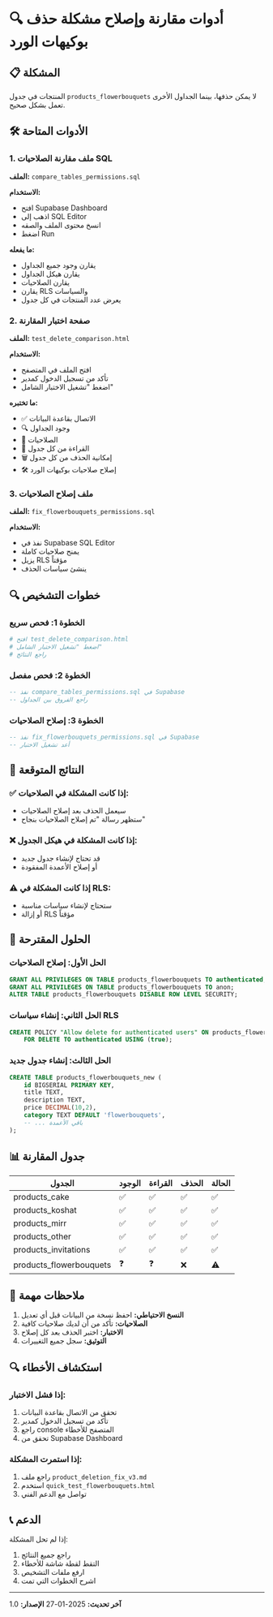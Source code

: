 # 🔍 أدوات مقارنة وإصلاح مشكلة حذف بوكيهات الورد

## 📋 المشكلة
المنتجات في جدول `products_flowerbouquets` لا يمكن حذفها، بينما الجداول الأخرى تعمل بشكل صحيح.

## 🛠️ الأدوات المتاحة

### 1. ملف مقارنة الصلاحيات SQL
**الملف:** `compare_tables_permissions.sql`

**الاستخدام:** 
- افتح Supabase Dashboard
- اذهب إلى SQL Editor
- انسخ محتوى الملف والصقه
- اضغط Run

**ما يفعله:**
- يقارن وجود جميع الجداول
- يقارن هيكل الجداول
- يقارن الصلاحيات
- يقارن RLS والسياسات
- يعرض عدد المنتجات في كل جدول

### 2. صفحة اختبار المقارنة
**الملف:** `test_delete_comparison.html`

**الاستخدام:**
- افتح الملف في المتصفح
- تأكد من تسجيل الدخول كمدير
- اضغط "تشغيل الاختبار الشامل"

**ما تختبره:**
- ✅ الاتصال بقاعدة البيانات
- 🔍 وجود الجداول
- 🔐 الصلاحيات
- 📖 القراءة من كل جدول
- 🗑️ إمكانية الحذف من كل جدول
- 🛠️ إصلاح صلاحيات بوكيهات الورد

### 3. ملف إصلاح الصلاحيات
**الملف:** `fix_flowerbouquets_permissions.sql`

**الاستخدام:**
- نفذ في Supabase SQL Editor
- يمنح صلاحيات كاملة
- يزيل RLS مؤقتاً
- ينشئ سياسات الحذف

## 🔍 خطوات التشخيص

### الخطوة 1: فحص سريع
```bash
# افتح test_delete_comparison.html
# اضغط "تشغيل الاختبار الشامل"
# راجع النتائج
```

### الخطوة 2: فحص مفصل
```sql
-- نفذ compare_tables_permissions.sql في Supabase
-- راجع الفروق بين الجداول
```

### الخطوة 3: إصلاح الصلاحيات
```sql
-- نفذ fix_flowerbouquets_permissions.sql في Supabase
-- أعد تشغيل الاختبار
```

## 🎯 النتائج المتوقعة

### ✅ إذا كانت المشكلة في الصلاحيات:
- سيعمل الحذف بعد إصلاح الصلاحيات
- ستظهر رسالة "تم إصلاح الصلاحيات بنجاح"

### ❌ إذا كانت المشكلة في هيكل الجدول:
- قد تحتاج لإنشاء جدول جديد
- أو إصلاح الأعمدة المفقودة

### ⚠️ إذا كانت المشكلة في RLS:
- ستحتاج لإنشاء سياسات مناسبة
- أو إزالة RLS مؤقتاً

## 🔧 الحلول المقترحة

### الحل الأول: إصلاح الصلاحيات
```sql
GRANT ALL PRIVILEGES ON TABLE products_flowerbouquets TO authenticated;
GRANT ALL PRIVILEGES ON TABLE products_flowerbouquets TO anon;
ALTER TABLE products_flowerbouquets DISABLE ROW LEVEL SECURITY;
```

### الحل الثاني: إنشاء سياسات RLS
```sql
CREATE POLICY "Allow delete for authenticated users" ON products_flowerbouquets
    FOR DELETE TO authenticated USING (true);
```

### الحل الثالث: إنشاء جدول جديد
```sql
CREATE TABLE products_flowerbouquets_new (
    id BIGSERIAL PRIMARY KEY,
    title TEXT,
    description TEXT,
    price DECIMAL(10,2),
    category TEXT DEFAULT 'flowerbouquets',
    -- ... باقي الأعمدة
);
```

## 📊 جدول المقارنة

| الجدول | الوجود | القراءة | الحذف | الحالة |
|--------|---------|---------|--------|---------|
| products_cake | ✅ | ✅ | ✅ | ✅ |
| products_koshat | ✅ | ✅ | ✅ | ✅ |
| products_mirr | ✅ | ✅ | ✅ | ✅ |
| products_other | ✅ | ✅ | ✅ | ✅ |
| products_invitations | ✅ | ✅ | ✅ | ✅ |
| products_flowerbouquets | ❓ | ❓ | ❌ | ⚠️ |

## 🚨 ملاحظات مهمة

1. **النسخ الاحتياطي:** احفظ نسخة من البيانات قبل أي تعديل
2. **الصلاحيات:** تأكد من أن لديك صلاحيات كافية
3. **الاختبار:** اختبر الحذف بعد كل إصلاح
4. **التوثيق:** سجل جميع التغييرات

## 🔍 استكشاف الأخطاء

### إذا فشل الاختبار:
1. تحقق من الاتصال بقاعدة البيانات
2. تأكد من تسجيل الدخول كمدير
3. راجع console المتصفح للأخطاء
4. تحقق من Supabase Dashboard

### إذا استمرت المشكلة:
1. راجع ملف `product_deletion_fix_v3.md`
2. استخدم `quick_test_flowerbouquets.html`
3. تواصل مع الدعم الفني

## 📞 الدعم

إذا لم تحل المشكلة:
1. راجع جميع النتائج
2. التقط لقطة شاشة للأخطاء
3. ارفع ملفات التشخيص
4. اشرح الخطوات التي تمت

---

**آخر تحديث:** 2025-01-27
**الإصدار:** 1.0
